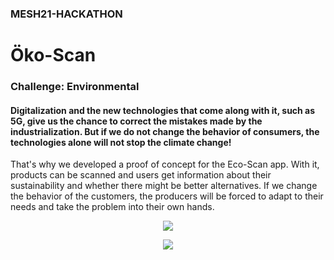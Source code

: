 ### MESH21-HACKATHON
# Öko-Scan        
### Challenge: Environmental 

#### Digitalization and the new technologies that come along with it, such as 5G, give us the chance to correct the mistakes made by the industrialization. But if we do not change the behavior of consumers, the technologies alone will not stop the climate change!

That's why we developed a proof of concept for the Eco-Scan app. With it, products can be scanned and users get information about their sustainability and whether there might be better alternatives. If we change the behavior of the customers, the producers will be forced to adapt to their needs and take the problem into their own hands. 

<p align="center" > 
<img src="https://github.com/Sebastian-Zok/EcoScan-MESH2021/blob/main/img/app.png">
</p>


<p align="center" > 
<img src="https://github.com/Sebastian-Zok/EcoScan-MESH2021/blob/main/img/mesha.png">
</p>

